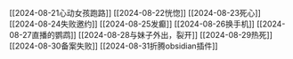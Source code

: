 
[[2024-08-21心动女孩跑路]]
[[2024-08-22恍惚]]
[[2024-08-23死心]]
[[2024-08-24失败邀约]]
[[2024-08-25发癫]]
[[2024-08-26换手机]]
[[2024-08-27直播的鹦鹉]]
[[2024-08-28与妹子外出，裂开]]
[[2024-08-29热死]]
[[2024-08-30备案失败]]
[[2024-08-31折腾obsidian插件]]
